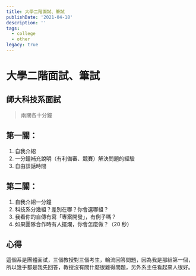 ```yaml
---
title: 大學二階面試、筆試
publishDate: '2021-04-18'
description: ''
tags:
  - college
  - other
legacy: true
---
```


# 大學二階面試、筆試

## 師大科技系面試

> 兩關各十分鐘

## 第一關：

1. 自我介紹
2. 一分鐘補充說明（有利備審、競賽）解決問題的經驗
3. 自由談話時間

## 第二關：

1. 自我介紹一分鐘
2. 科技系分幾組？差別在哪？你會選哪組？
3. 我看你的自傳有寫「專案開發」，有例子嗎？
4. 如果團隊合作時有人擺爛，你會怎麼做？（20 秒）

## 心得

這個系是團體面試，三個教授對三個考生，輪流回答問題，因為我是那組第一個，所以幾乎都是我先回答，教授沒有問什麼很難得問題，另外系主任看起來人很好。
